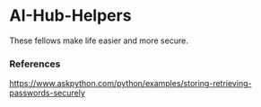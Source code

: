# AI-Hub-Helpers
These fellows make life easier and more secure.




### References

https://www.askpython.com/python/examples/storing-retrieving-passwords-securely
